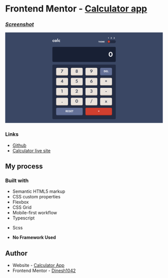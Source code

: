 # Frontend Mentor - [Calculator app](https://www.frontendmentor.io/challenges/calculator-app-9lteq5N29)

### <u>**_Screenshot_**</u>

![Calculator](./screenshot/Calculator.png)

### Links

- [Github](https://github.com/Dinesh1042/Frontend-Mentor-Challenges/tree/main/Calculator)
- [Calculator live site](https://your-live-site-url.com)

## My process

### Built with

- Semantic HTML5 markup
- CSS custom properties
- Flexbox
- CSS Grid
- Mobile-first workflow
- Typescript

* Scss

- **No Framework Used**

## Author

- Website - [Calculator App](https://www.your-site.com)
- Frontend Mentor - [Dinesh1042](https://www.frontendmentor.io/profile/Dinesh1042)
